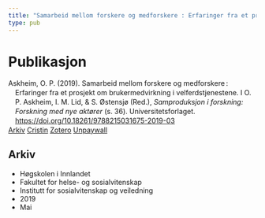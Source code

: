 ```yaml
---
title: "Samarbeid mellom forskere og medforskere : Erfaringer fra et prosjekt om brukermedvirkning i velferdstjenestene"
type: pub
---
```

<h1>Publikasjon</h1>
<article id="csl-bib-container-KHBGAY6D" class="csl-bib-container">
  <div class="csl-bib-body" style="line-height: 1.35; padding-left: 1em; text-indent:-1em;">
  <div class="csl-entry">Askheim, O. P. (2019). Samarbeid mellom forskere og medforskere&#x202F;: Erfaringer fra et prosjekt om brukermedvirkning i velferdstjenestene. I O. P. Askheim, I. M. Lid, &amp; S. &#xD8;stensj&#xF8; (Red.), <i>Samproduksjon i forskning: Forskning med nye akt&#xF8;rer</i> (s. 36). Universitetsforlaget. <a href="https://doi.org/10.18261/9788215031675-2019-03">https://doi.org/10.18261/9788215031675-2019-03</a></div>
</div>
  <div class="csl-bib-buttons">
    <a href="#taxonomy-article-KHBGAY6D" class="csl-bib-button">Arkiv</a>
    <a href="https://app.cristin.no/results/show.jsf?id=1698296" alt="Cristin URL" class="csl-bib-button">Cristin</a>
    <a href="http://zotero.org/groups/5022929/items/KHBGAY6D" alt="Zotero URL" class="csl-bib-button">Zotero</a>
    <a href="https://www.idunn.no/file/pdf/67122914/2_samarbeid_mellom_forskere_og_medforskere_erfaringer_fr.pdf" class="csl-bib-button">Unpaywall</a>
  </div>
  <div id="csl-bib-meta-container-KHBGAY6D"></div>
</article>
<div id="csl-bib-meta-KHBGAY6D" class="csl-bib-meta">
  <article id="taxonomy-article-KHBGAY6D" class="taxonomy-article">
    <h1>Arkiv</h1>
    <ul>
      <li>Høgskolen i Innlandet</li>
      <li>Fakultet for helse- og sosialvitenskap</li>
      <li>Institutt for sosialvitenskap og veiledning</li>
      <li>2019</li>
      <li>Mai</li>
    </ul>
  </article>
</div>
